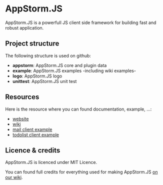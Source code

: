 AppStorm.JS
===========

AppStorm.JS is a powerfull JS client side framework for building fast and robust application.


Project structure
-----------------

The following structure is used on github:
  * **appstorm**: AppStorm.JS core and plugin data
  * **example**: AppStorm.JS examples -including wiki examples-
  * **logo**: AppStorm.JS logo
  * **unittest**: AppStorm.JS unit test


Resources
---------

Here is the resource where you can found documentation, example, ...:
  * [website](http://appstormjs.com)
  * [wiki](http://appstormjs.com/wiki)
  * [mail client example](http://appstormjs.com/git/example/mail)
  * [todolist client example](http://appstormjs.com/git/example/todo)


Licence & credits
-----------------

AppStorm.JS is licenced under MIT Licence.

You can found full credits for everything used for making AppStorm.JS [on our wiki](http://appstormjs.com/wiki/doku.php?id=credits).